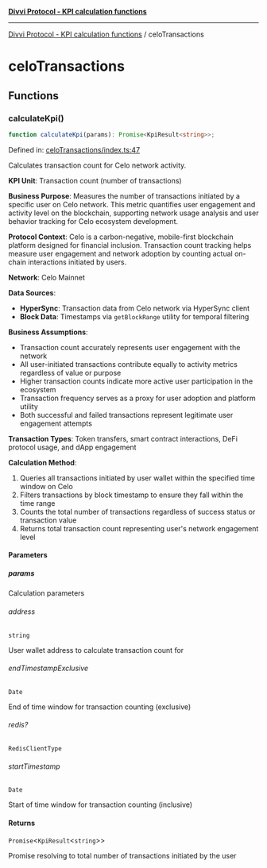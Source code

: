 [**Divvi Protocol - KPI calculation functions**](README.md)

---

[Divvi Protocol - KPI calculation functions](README.md) / celoTransactions

# celoTransactions

## Functions

### calculateKpi()

```ts
function calculateKpi(params): Promise<KpiResult<string>>;
```

Defined in: [celoTransactions/index.ts:47](https://github.com/divvi-xyz/divvi-protocol-v0/blob/main/scripts/calculateKpi/protocols/celoTransactions/index.ts#L47)

Calculates transaction count for Celo network activity.

**KPI Unit**: Transaction count (number of transactions)

**Business Purpose**: Measures the number of transactions initiated by a specific user on Celo network.
This metric quantifies user engagement and activity level on the blockchain, supporting network
usage analysis and user behavior tracking for Celo ecosystem development.

**Protocol Context**: Celo is a carbon-negative, mobile-first blockchain platform designed for financial
inclusion. Transaction count tracking helps measure user engagement and network adoption by counting
actual on-chain interactions initiated by users.

**Network**: Celo Mainnet

**Data Sources**:

- **HyperSync**: Transaction data from Celo network via HyperSync client
- **Block Data**: Timestamps via `getBlockRange` utility for temporal filtering

**Business Assumptions**:

- Transaction count accurately represents user engagement with the network
- All user-initiated transactions contribute equally to activity metrics regardless of value or purpose
- Higher transaction counts indicate more active user participation in the ecosystem
- Transaction frequency serves as a proxy for user adoption and platform utility
- Both successful and failed transactions represent legitimate user engagement attempts

**Transaction Types**: Token transfers, smart contract interactions, DeFi protocol usage, and dApp engagement

**Calculation Method**:

1. Queries all transactions initiated by user wallet within the specified time window on Celo
2. Filters transactions by block timestamp to ensure they fall within the time range
3. Counts the total number of transactions regardless of success status or transaction value
4. Returns total transaction count representing user's network engagement level

#### Parameters

##### params

Calculation parameters

###### address

`string`

User wallet address to calculate transaction count for

###### endTimestampExclusive

`Date`

End of time window for transaction counting (exclusive)

###### redis?

`RedisClientType`

###### startTimestamp

`Date`

Start of time window for transaction counting (inclusive)

#### Returns

`Promise`\<`KpiResult`\<`string`\>\>

Promise resolving to total number of transactions initiated by the user
